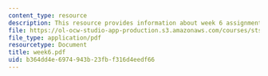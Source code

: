 ```yaml
---
content_type: resource
description: This resource provides information about week 6 assignments.
file: https://ol-ocw-studio-app-production.s3.amazonaws.com/courses/sts-005-disease-and-society-in-america-fall-2005/b364dd4e6974943b23fbf316d4eedf66_week6.pdf
file_type: application/pdf
resourcetype: Document
title: week6.pdf
uid: b364dd4e-6974-943b-23fb-f316d4eedf66
---
```

